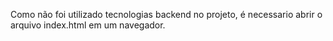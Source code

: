 Como não foi utilizado tecnologias backend no projeto, é necessario abrir o arquivo index.html em um navegador.
